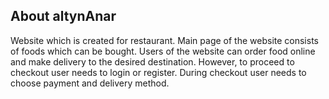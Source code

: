 ## About altynAnar

Website which is created for restaurant. Main page of the website consists of foods which can be bought. Users of the website can order food online and make delivery to the desired destination. However, to proceed to checkout user needs to login or register. During checkout user needs to choose payment and delivery method.  

